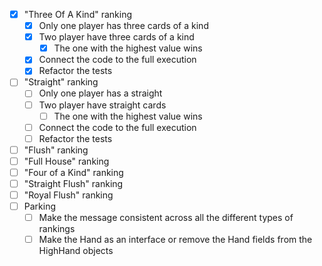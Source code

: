 - [X] "Three Of A Kind" ranking
  - [x] Only one player has three cards of a kind 
  - [X] Two player have three cards of a kind
    - [X] The one with the highest value wins
  - [X] Connect the code to the full execution
  - [X] Refactor the tests
- [ ] "Straight" ranking
  - [ ] Only one player has a straight 
  - [ ] Two player have straight cards 
    - [ ] The one with the highest value wins
  - [ ] Connect the code to the full execution
  - [ ] Refactor the tests
- [ ] "Flush" ranking
- [ ] "Full House" ranking
- [ ] "Four of a Kind" ranking
- [ ] "Straight Flush" ranking
- [ ] "Royal Flush" ranking
- [ ] Parking 
  - [ ] Make the message consistent across all the different types of rankings 
  - [ ] Make the Hand as an interface or remove the Hand fields from the HighHand objects